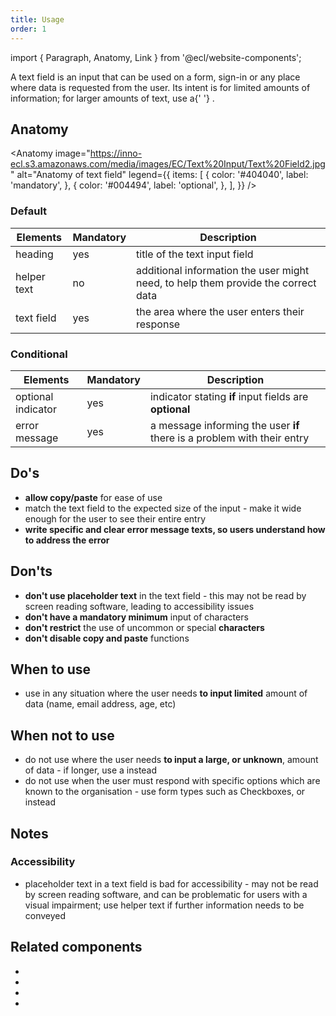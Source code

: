 ```yaml
---
title: Usage
order: 1
---
```


import { Paragraph, Anatomy, Link } from '@ecl/website-components';

<Paragraph size="lead">
  A text field is an input that can be used on a form, sign-in or any place
  where data is requested from the user. Its intent is for limited amounts of
  information; for larger amounts of text, use a{' '}
  <Link to="/ec/components/forms/text-area/usage/" label="text area" />.
</Paragraph>

## Anatomy

<Anatomy
image="https://inno-ecl.s3.amazonaws.com/media/images/EC/Text%20Input/Text%20Field2.jpg"
alt="Anatomy of text field"
legend={{
    items: [
      {
        color: '#404040',
        label: 'mandatory',
      },
      {
        color: '#004494',
        label: 'optional',
      },
    ],
  }}
/>

### Default

| Elements    | Mandatory | Description                                                                       |
| ----------- | --------- | --------------------------------------------------------------------------------- |
| heading     | yes       | title of the text input field                                                     |
| helper text | no        | additional information the user might need, to help them provide the correct data |
| text field  | yes       | the area where the user enters their response                                     |

### Conditional

| Elements           | Mandatory | Description                                                             |
| ------------------ | --------- | ----------------------------------------------------------------------- |
| optional indicator | yes       | indicator stating **if** input fields are **optional**                  |
| error message      | yes       | a message informing the user **if** there is a problem with their entry |

## Do's

- **allow copy/paste** for ease of use
- match the text field to the expected size of the input - make it wide enough for the user to see their entire entry
- **write specific and clear error message texts, so users understand how to address the error**

## Don'ts

- **don't use placeholder text** in the text field - this may not be read by screen reading software, leading to accessibility issues
- **don't have a mandatory minimum** input of characters
- **don't restrict** the use of uncommon or special **characters**
- **don't disable copy and paste** functions

## When to use

- use in any situation where the user needs **to input limited** amount of data (name, email address, age, etc)

## When not to use

- do not use where the user needs **to input a large, or unknown**, amount of data - if longer, use a <Link to="/ec/components/forms/text-area/usage/" label="Text area" /> instead
- do not use when the user must respond with specific options which are known to the organisation - use form types such as Checkboxes, <Link to="/ec/components/forms/radio/usage/" label="Radio buttons" /> or <Link to="/ec/components/forms/select/usage/" label="Select" /> instead

## Notes

### Accessibility

- placeholder text in a text field is bad for accessibility - may not be read by screen reading software, and can be problematic for users with a visual impairment; use helper text if further information needs to be conveyed

## Related components

- <Link to="/ec/components/forms/checkbox/usage/" label="Checkbox" standalone />
- <Link
    to="/ec/components/forms/radio/usage/"
    label="Radio button"
    standalone
  />
- <Link to="/ec/components/forms/select/usage/" label="Select" standalone />
- <Link
    to="/ec/components/forms/text-area/usage/"
    label="Textarea"
    standalone
  />
